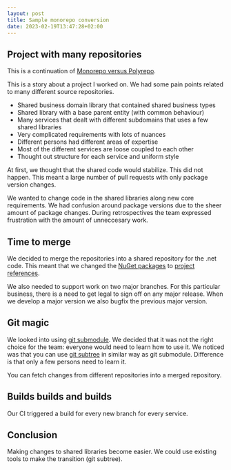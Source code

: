 ```yaml
---
layout: post
title: Sample monorepo conversion
date: 2023-02-19T13:47:28+02:00
---
```


## Project with many repositories

This is a continuation of [Monorepo versus Polyrepo](https://assertfail.gewalli.se/2021/11/05/Monorepo-versus-Polyrepo.html).

This is a story about a project I worked on. We had some pain points related to many different source repositories.

- Shared business domain library that contained shared business types
- Shared library with a base parent entity (with common behaviour)
- Many services that dealt with different subdomains that uses a few shared libraries
- Very complicated requirements with lots of nuances
- Different persons had different areas of expertise
- Most of the different services are loose coupled to each other
- Thought out structure for each service and uniform style

At first, we thought that the shared code would stabilize. This did not happen. This meant a large number of pull requests with only package version changes.

We wanted to change code in the shared libraries along new core requirements.
We had confusion around package versions due to the sheer amount of package changes.
During retrospectives the team expressed frustration with the amount of unneccesary work.

## Time to merge

We decided to merge the repositories into a shared repository for the .net code. This meant that we changed the [NuGet packages](https://en.wikipedia.org/wiki/NuGet) to [project references](https://learn.microsoft.com/en-us/dotnet/core/tools/dotnet-add-reference).

We also needed to support work on two major branches. For this particular business, there is a need to get legal to sign off on any major release. When we develop a major version we also bugfix the previous major version.

## Git magic

We looked into using [git submodule](https://git-scm.com/docs/git-submodule). We decided that it was not the right choice for the team: everyone would need to learn how to use it.
We noticed was that you can use [git subtree](https://www.atlassian.com/git/tutorials/git-subtree) in similar way as git submodule. Difference is that only a few persons need to learn it.

You can fetch changes from different repositories into a merged repository.

## Builds builds and builds

Our CI triggered a build for every new branch for every service.

## Conclusion

Making changes to shared libraries become easier.
We could use existing tools to make the transition (git subtree).
